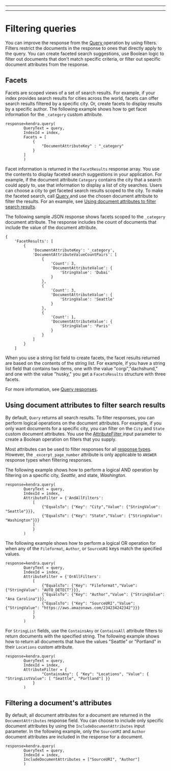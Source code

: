 --------

--------

# Filtering queries<a name="filtering"></a>

You can improve the response from the [ Query ](API_Query.md) operation by using filters\. Filters restrict the documents in the response to ones that directly apply to the query\. You can create faceted search suggestions, use Boolean logic to filter out documents that don't match specific criteria, or filter out specific document attributes from the response\.

## Facets<a name="search-facets"></a>

Facets are scoped views of a set of search results\. For example, if your index provides search results for cities across the world, facets can offer search results filtered by a specific city\. Or, create facets to display results by a specific author\. The following example shows how to get facet information for the `_category` custom attribute\. 

```
response=kendra.query(
        QueryText = query,
        IndexId = index,
        Facets = [
            {
                "DocumentAttributeKey" : "_category"
            }
        ]
        )
```

Facet information is returned in the `FacetResults` response array\. You use the contents to display faceted search suggestions in your application\. For example, if the document attribute `Category` contains the city that a search could apply to, use that information to display a list of city searches\. Users can choose a city to get faceted search results scoped to the city\. To make the faceted search, call [ Query ](API_Query.md) and use the chosen document attribute to filter the results\. For an example, see [Using document attributes to filter search results](#search-filtering)\.

The following sample JSON response shows facets scoped to the `_category` document attribute\. The response includes the count of documents that include the value of the document attribute\.

```
{
    'FacetResults': [
        {
            'DocumentAttributeKey': '_category',
            'DocumentAttributeValueCountPairs': [
                {
                    'Count': 3,
                    'DocumentAttributeValue': {
                        'StringValue': 'Dubai'
                    }
                },
                {
                    'Count': 3,
                    'DocumentAttributeValue': {
                        'StringValue': 'Seattle'
                    }
                },
                {
                    'Count': 1,
                    'DocumentAttributeValue': {
                        'StringValue': 'Paris'
                    }
                }
            ]
        }
    ]
```

When you use a string list field to create facets, the facet results returned are based on the contents of the string list\. For example, if you have a string list field that contains two items, one with the value "corgi","dachshund," and one with the value "husky," you get a `FacetsResults` structure with three facets\.

For more information, see [Query responses](query-response.md)\.

## Using document attributes to filter search results<a name="search-filtering"></a>

By default, `Query` returns all search results\. To filter responses, you can perform logical operations on the document attributes\. For example, if you only want documents for a specific city, you can filter on the `City` and `State` custom document attributes\. You use the [ AttributeFilter ](API_AttributeFilter.md) input parameter to create a Boolean operation on filters that you supply\.

Most attributes can be used to filter responses for all [response types](https://docs.aws.amazon.com/kendra/latest/dg/response-types.html)\. However, the `_excerpt_page_number` attribute is only applicable to `ANSWER` response types when filtering responses\.

The following example shows how to perform a logical AND operation by filtering on a specific city, *Seattle*, and state, *Washington*\. 

```
response=kendra.query(
        QueryText = query,
        IndexId = index,
        AttributeFilter = {'AndAllFilters': 
            [ 
                {"EqualsTo": {"Key": "City","Value": {"StringValue": "Seattle"}}},
                {"EqualsTo": {"Key": "State","Value": {"StringValue": "Washington"}}}
            ]
            }
        )
```

The following example shows how to perform a logical OR operation for when any of the `Fileformat`, `Author`, or `SourceURI` keys match the specified values\. 

```
response=kendra.query(
        QueryText = query,
        IndexId = index,
        AttributeFilter = {'OrAllFilters': 
            [ 
                {"EqualsTo": {"Key": "Fileformat","Value": {"StringValue": "AUTO_DETECT"}}},
                {"EqualsTo": {"Key": "Author","Value": {"StringValue": "Ana Carolina"}}},
                {"EqualsTo": {"Key": "SourceURI","Value": {"StringValue": "https://aws.amazonaws.com/234234242342"}}}
            ]
            }
        )
```

For `StringList` fields, use the `ContainsAny` or `ContainsAll` attribute filters to return documents with the specified string\. The following example shows how to return all documents that have the values "Seattle" or "Portland" in their `Locations` custom attribute\.

```
response=kendra.query(
        QueryText = query,
        IndexId = index,
        AttributeFilter = {
                "ContainsAny": { "Key": "Locations", "Value": { "StringListValue": [ "Seattle", "Portland"] }}
            }
        )
```

## Filtering a document's attributes<a name="filtering-document-attributes"></a>

By default, all document attributes for a document are returned in the `DocumentAttributes` response field\. You can choose to include only specific document attributes by using the `IncludeDocumentAttributes` input parameter\. In the following example, only the `SourceURI` and `Author` document attributes are included in the response for a document\. 

```
response=kendra.query(
        QueryText = query,
        IndexId = index,
        IncludeDocumentAttributes = ["SourceURI", "Author"]
        )
```